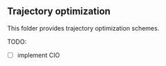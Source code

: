 ## Trajectory optimization

This folder provides trajectory optimization schemes.

TODO:
- [ ] implement CIO
